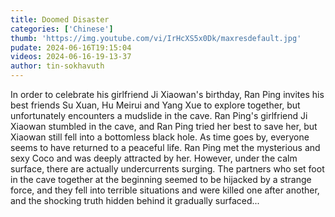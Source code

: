 ```yaml
---
title: Doomed Disaster
categories: ['Chinese']
thumb: 'https://img.youtube.com/vi/IrHcXS5x0Dk/maxresdefault.jpg'
pudate: 2024-06-16T19:15:04
videos: 2024-06-16-19-13-37
author: tin-sokhavuth
---
```

In order to celebrate his girlfriend Ji Xiaowan's birthday, Ran Ping invites his best friends Su Xuan, Hu Meirui and Yang Xue to explore together, but unfortunately encounters a mudslide in the cave. Ran Ping's girlfriend Ji Xiaowan stumbled in the cave, and Ran Ping tried her best to save her, but Xiaowan still fell into a bottomless black hole. As time goes by, everyone seems to have returned to a peaceful life. Ran Ping met the mysterious and sexy Coco and was deeply attracted by her. However, under the calm surface, there are actually undercurrents surging. The partners who set foot in the cave together at the beginning seemed to be hijacked by a strange force, and they fell into terrible situations and were killed one after another, and the shocking truth hidden behind it gradually surfaced...